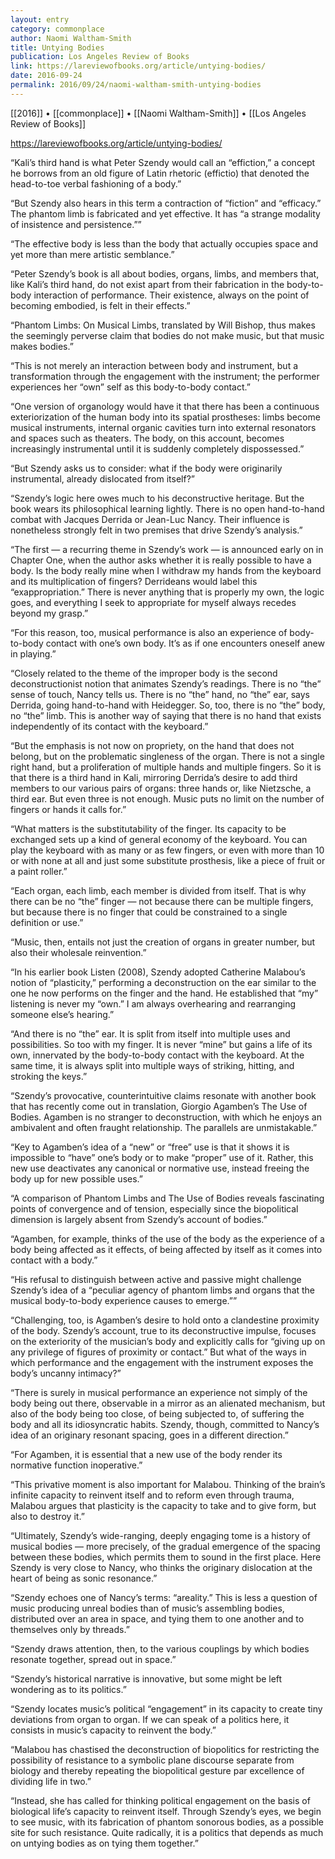 ```yaml
---
layout: entry
category: commonplace
author: Naomi Waltham-Smith
title: Untying Bodies
publication: Los Angeles Review of Books
link: https://lareviewofbooks.org/article/untying-bodies/
date: 2016-09-24
permalink: 2016/09/24/naomi-waltham-smith-untying-bodies
---
```


[[2016]] • [[commonplace]] • [[Naomi Waltham-Smith]] • [[Los Angeles Review of Books]]

https://lareviewofbooks.org/article/untying-bodies/

“Kali’s third hand is what Peter Szendy would call an “effiction,” a concept he borrows from an old figure of Latin rhetoric (effictio) that denoted the head-to-toe verbal fashioning of a body.”

“But Szendy also hears in this term a contraction of “fiction” and “efficacy.” The phantom limb is fabricated and yet effective. It has “a strange modality of insistence and persistence.””

“The effective body is less than the body that actually occupies space and yet more than mere artistic semblance.”

“Peter Szendy’s book is all about bodies, organs, limbs, and members that, like Kali’s third hand, do not exist apart from their fabrication in the body-to-body interaction of performance. Their existence, always on the point of becoming embodied, is felt in their effects.”

“Phantom Limbs: On Musical Limbs, translated by Will Bishop, thus makes the seemingly perverse claim that bodies do not make music, but that music makes bodies.”

“This is not merely an interaction between body and instrument, but a transformation through the engagement with the instrument; the performer experiences her “own” self as this body-to-body contact.”

“One version of organology would have it that there has been a continuous exteriorization of the human body into its spatial prostheses: limbs become musical instruments, internal organic cavities turn into external resonators and spaces such as theaters. The body, on this account, becomes increasingly instrumental until it is suddenly completely dispossessed.”

“But Szendy asks us to consider: what if the body were originarily instrumental, already dislocated from itself?”

“Szendy’s logic here owes much to his deconstructive heritage. But the book wears its philosophical learning lightly. There is no open hand-to-hand combat with Jacques Derrida or Jean-Luc Nancy. Their influence is nonetheless strongly felt in two premises that drive Szendy’s analysis.”

“The first — a recurring theme in Szendy’s work — is announced early on in Chapter One, when the author asks whether it is really possible to have a body. Is the body really mine when I withdraw my hands from the keyboard and its multiplication of fingers? Derrideans would label this “exappropriation.” There is never anything that is properly my own, the logic goes, and everything I seek to appropriate for myself always recedes beyond my grasp.”

“For this reason, too, musical performance is also an experience of body-to-body contact with one’s own body. It’s as if one encounters oneself anew in playing.”

“Closely related to the theme of the improper body is the second deconstructionist notion that animates Szendy’s readings. There is no “the” sense of touch, Nancy tells us. There is no “the” hand, no “the” ear, says Derrida, going hand-to-hand with Heidegger. So, too, there is no “the” body, no “the” limb. This is another way of saying that there is no hand that exists independently of its contact with the keyboard.”

“But the emphasis is not now on propriety, on the hand that does not belong, but on the problematic singleness of the organ. There is not a single right hand, but a proliferation of multiple hands and multiple fingers. So it is that there is a third hand in Kali, mirroring Derrida’s desire to add third members to our various pairs of organs: three hands or, like Nietzsche, a third ear. But even three is not enough. Music puts no limit on the number of fingers or hands it calls for.”

“What matters is the substitutability of the finger. Its capacity to be exchanged sets up a kind of general economy of the keyboard. You can play the keyboard with as many or as few fingers, or even with more than 10 or with none at all and just some substitute prosthesis, like a piece of fruit or a paint roller.”

“Each organ, each limb, each member is divided from itself. That is why there can be no “the” finger — not because there can be multiple fingers, but because there is no finger that could be constrained to a single definition or use.”

“Music, then, entails not just the creation of organs in greater number, but also their wholesale reinvention.”

“In his earlier book Listen (2008), Szendy adopted Catherine Malabou’s notion of “plasticity,” performing a deconstruction on the ear similar to the one he now performs on the finger and the hand. He established that “my” listening is never my “own.” I am always overhearing and rearranging someone else’s hearing.”

“And there is no “the” ear. It is split from itself into multiple uses and possibilities. So too with my finger. It is never “mine” but gains a life of its own, innervated by the body-to-body contact with the keyboard. At the same time, it is always split into multiple ways of striking, hitting, and stroking the keys.”

“Szendy’s provocative, counterintuitive claims resonate with another book that has recently come out in translation, Giorgio Agamben’s The Use of Bodies. Agamben is no stranger to deconstruction, with which he enjoys an ambivalent and often fraught relationship. The parallels are unmistakable.”

“Key to Agamben’s idea of a “new” or “free” use is that it shows it is impossible to “have” one’s body or to make “proper” use of it. Rather, this new use deactivates any canonical or normative use, instead freeing the body up for new possible uses.”

“A comparison of Phantom Limbs and The Use of Bodies reveals fascinating points of convergence and of tension, especially since the biopolitical dimension is largely absent from Szendy’s account of bodies.”

“Agamben, for example, thinks of the use of the body as the experience of a body being affected as it effects, of being affected by itself as it comes into contact with a body.”

“His refusal to distinguish between active and passive might challenge Szendy’s idea of a “peculiar agency of phantom limbs and organs that the musical body-to-body experience causes to emerge.””

“Challenging, too, is Agamben’s desire to hold onto a clandestine proximity of the body. Szendy’s account, true to its deconstructive impulse, focuses on the exteriority of the musician’s body and explicitly calls for “giving up on any privilege of figures of proximity or contact.” But what of the ways in which performance and the engagement with the instrument exposes the body’s uncanny intimacy?”

“There is surely in musical performance an experience not simply of the body being out there, observable in a mirror as an alienated mechanism, but also of the body being too close, of being subjected to, of suffering the body and all its idiosyncratic habits. Szendy, though, committed to Nancy’s idea of an originary resonant spacing, goes in a different direction.”

“For Agamben, it is essential that a new use of the body render its normative function inoperative.”

“This privative moment is also important for Malabou. Thinking of the brain’s infinite capacity to reinvent itself and to reform even through trauma, Malabou argues that plasticity is the capacity to take and to give form, but also to destroy it.”

“Ultimately, Szendy’s wide-ranging, deeply engaging tome is a history of musical bodies — more precisely, of the gradual emergence of the spacing between these bodies, which permits them to sound in the first place. Here Szendy is very close to Nancy, who thinks the originary dislocation at the heart of being as sonic resonance.”

“Szendy echoes one of Nancy’s terms: “areality.” This is less a question of music producing unreal bodies than of music’s assembling bodies, distributed over an area in space, and tying them to one another and to themselves only by threads.”

“Szendy draws attention, then, to the various couplings by which bodies resonate together, spread out in space.”

“Szendy’s historical narrative is innovative, but some might be left wondering as to its politics.”

“Szendy locates music’s political “engagement” in its capacity to create tiny deviations from organ to organ. If we can speak of a politics here, it consists in music’s capacity to reinvent the body.”

“Malabou has chastised the deconstruction of biopolitics for restricting the possibility of resistance to a symbolic plane discourse separate from biology and thereby repeating the biopolitical gesture par excellence of dividing life in two.”

“Instead, she has called for thinking political engagement on the basis of biological life’s capacity to reinvent itself. Through Szendy’s eyes, we begin to see music, with its fabrication of phantom sonorous bodies, as a possible site for such resistance. Quite radically, it is a politics that depends as much on untying bodies as on tying them together.”

